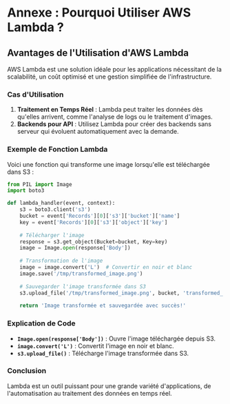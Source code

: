 # Annexe : Pourquoi Utiliser AWS Lambda ?

## Avantages de l'Utilisation d'AWS Lambda

AWS Lambda est une solution idéale pour les applications nécessitant de la scalabilité, un coût optimisé et une gestion simplifiée de l'infrastructure.

### Cas d'Utilisation

1. **Traitement en Temps Réel** : Lambda peut traiter les données dès qu'elles arrivent, comme l'analyse de logs ou le traitement d'images.
2. **Backends pour API** : Utilisez Lambda pour créer des backends sans serveur qui évoluent automatiquement avec la demande.

### Exemple de Fonction Lambda

Voici une fonction qui transforme une image lorsqu'elle est téléchargée dans S3 :

```python
from PIL import Image
import boto3

def lambda_handler(event, context):
    s3 = boto3.client('s3')
    bucket = event['Records'][0]['s3']['bucket']['name']
    key = event['Records'][0]['s3']['object']['key']
    
    # Télécharger l'image
    response = s3.get_object(Bucket=bucket, Key=key)
    image = Image.open(response['Body'])
    
    # Transformation de l'image
    image = image.convert('L')  # Convertir en noir et blanc
    image.save('/tmp/transformed_image.png')
    
    # Sauvegarder l'image transformée dans S3
    s3.upload_file('/tmp/transformed_image.png', bucket, 'transformed_' + key)
    
    return 'Image transformée et sauvegardée avec succès!'
```

### Explication de Code

- **`Image.open(response['Body'])`** : Ouvre l'image téléchargée depuis S3.
- **`image.convert('L')`** : Convertit l'image en noir et blanc.
- **`s3.upload_file()`** : Télécharge l'image transformée dans S3.

### Conclusion

Lambda est un outil puissant pour une grande variété d'applications, de l'automatisation au traitement des données en temps réel.
